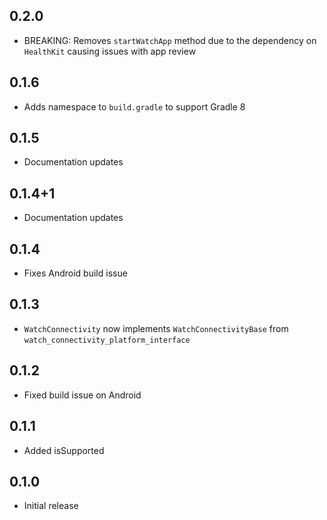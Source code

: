 ## 0.2.0
- BREAKING: Removes `startWatchApp` method due to the dependency on `HealthKit` causing issues with app review

## 0.1.6
- Adds namespace to `build.gradle` to support Gradle 8

## 0.1.5
- Documentation updates

## 0.1.4+1
- Documentation updates

## 0.1.4
- Fixes Android build issue

## 0.1.3
- `WatchConnectivity` now implements `WatchConnectivityBase` from `watch_connectivity_platform_interface`

## 0.1.2
- Fixed build issue on Android

## 0.1.1
- Added isSupported

## 0.1.0
- Initial release
